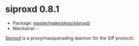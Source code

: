 # siproxd 0.8.1
 - Package: [master/make/pkgs/siproxd/](https://github.com/Freetz-NG/freetz-ng/tree/master/make/pkgs/siproxd/)
 - Maintainer: -

[Siproxd](http://siproxd.sourceforge.net/) is a
proxy/masquerading daemon for the SIP protocol.

